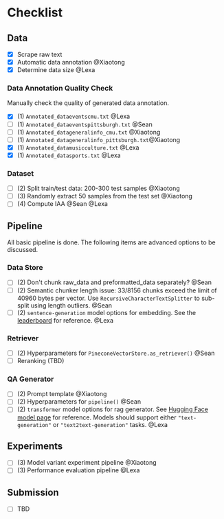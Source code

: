 # Checklist

## Data

* [X]  Scrape raw text
* [X]  Automatic data annotation @Xiaotong
* [X]  Determine data size @Lexa

### Data Annotation Quality Check

Manually check the quality of generated data annotation.

* [X]  (1) `Annotated_dataeventscmu.txt` @Lexa
* [ ]  (1) `Annotated_dataeventspittsburgh.txt` @Sean
* [ ]  (1) `Annotated_datageneralinfo_cmu.txt` @Xiaotong
* [ ]  (1) `Annotated_datageneralinfo_pittsburgh.txt`@Xiaotong
* [X]  (1) `Annotated_datamusicculture.txt` @Lexa
* [X]  (1) `Annotated_datasports.txt` @Lexa

### Dataset
* [ ]  (2) Split train/test data: 200-300 test samples  @Xiaotong
* [ ]  (3) Randomly extract 50 samples from the test set  @Xiaotong
* [ ]  (4) Compute IAA  @Sean @Lexa

## Pipeline

All basic pipeline is done. The following items are advanced options to be discussed.

### Data Store

* [ ]  (2) Don't chunk raw_data and preformatted_data separately?  @Sean
* [ ]  (2) Semantic chunker length issue: 33/8156 chunks exceed the limit of 40960 bytes per vector. Use `RecursiveCharacterTextSplitter` to sub-split using length outliers.  @Sean
* [ ]  (2) `sentence-generation` model options for embedding. See the [leaderboard](https://sbert.net/docs/sentence_transformer/pretrained_models.html) for reference.   @Lexa

### Retriever

* [ ]  (2) Hyperparameters for `PineconeVectorStore.as_retriever()`  @Sean
* [ ]  Reranking (TBD)

### QA Generator

* [ ]  (2) Prompt template  @Xiaotong
* [ ]  (2) Hyperparameters for `pipeline()`  @Sean
* [ ]  (2) `transformer` model options for rag generator. See [Hugging Face model page](https://huggingface.co/models) for reference. Models should support either `"text-generation"` or `"text2text-generation"` tasks.  @Lexa

## Experiments

* [ ]  (3) Model variant experiment pipeline  @Xiaotong
* [ ]  (3) Performance evaluation pipeline  @Lexa

## Submission

* [ ]  TBD
